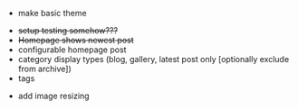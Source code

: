 * make basic theme
 - ~~setup testing somehow???~~
 - ~~Homepage shows newest post~~
 - configurable homepage post
 - category display types (blog, gallery, latest post only [optionally exclude from archive])
 - tags 
* add image resizing
